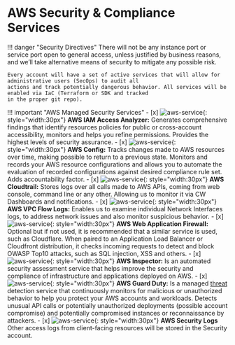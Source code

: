# AWS Security & Compliance Services

!!! danger "Security Directives"
    There will not be any instance port or service port open to general access, unless justified by business reasons, 
    and we’ll take alternative means of security to mitigate any possible risk.
    
    Every account will have a set of active services that will allow for administrative users (SecOps) to audit all 
    actions and track potentially dangerous behavior. All services will be enabled via IaC (Terraform or SDK and tracked
    in the proper git repo).

!!! important "AWS Managed Security Services"
    - [x] ![aws-service](../../assets/images/icons/aws-emojipack/SecurityIdentityCompliance_IAM.png){: style="width:30px"}
        **AWS IAM Access Analyzer:** Generates comprehensive findings that identify resources policies for public or 
        cross-account accessibility, monitors and helps you refine permissions. Provides the highest levels of security assurance.
    - [x] ![aws-service](../../assets/images/icons/aws-emojipack/SecurityIdentityCompliance_Config.png){: style="width:30px"}
        **AWS Config:** Tracks changes made to AWS resources over time, making possible to return to a previous state.
         Monitors and records your AWS resource configurations and allows you to automate the evaluation of recorded
          configurations against desired compliance rule set. Adds accountability factor.
    - [x] ![aws-service](../../assets/images/icons/aws-emojipack/SecurityIdentityCompliance_CloudTrail.png){: style="width:30px"}
        **AWS Cloudtrail:** Stores logs over all calls made to AWS APIs, coming from web console, command line or any
         other. Allowing us to monitor it via CW Dashboards and notifications.
    - [x] ![aws-service](../../assets/images/icons/aws-emojipack/NetworkingContentDelivery_AmazonVPC_flowlogs.png){: style="width:30px"}
        **AWS VPC Flow Logs:** Enables us to examine individual Network Interfaces logs, to address network issues and
         also monitor suspicious behavior.
    - [x] ![aws-service](../../assets/images/icons/aws-emojipack/SecurityIdentityCompliance_AWSWAF.png){: style="width:30px"}
        **AWS Web Application Firewall:** Optional but if not used, it is recommended that a similar service is used,
         such as Cloudflare. When paired to an Application Load Balancer or Cloudfront distribution, it checks incoming
          requests to detect and block OWASP Top10 attacks, such as SQL injection, XSS and others. 
    - [x] ![aws-service](../../assets/images/icons/aws-emojipack/SecurityIdentityCompliance_AmazonInspector.png){: style="width:30px"} 
        **AWS Inspector:**  Is an automated security assessment service that helps improve the security and compliance
         of infrastructure and applications deployed on AWS. 
    - [x] ![aws-service](../../assets/images/icons/aws-emojipack/SecurityIdentityCompliance_AmazonGuardDuty.png){: style="width:30px"}
        **AWS Guard Duty:** Is a managed [threat](https://youtu.be/czsuZXQvD8E?t=947) detection service that
         continuously monitors for malicious or unauthorized behavior to help you protect your AWS accounts and
          workloads. Detects unusual API calls or potentially unauthorized deployments (possible account compromise)
           and potentially compromised instances or reconnaissance by attackers.
    - [x] ![aws-service](../../assets/images/icons/aws-emojipack/ManagementTools_AmazonCloudWatch.png){: style="width:30px"}
        **AWS Security Logs** Other access logs from client-facing resources will be stored in the Security account.